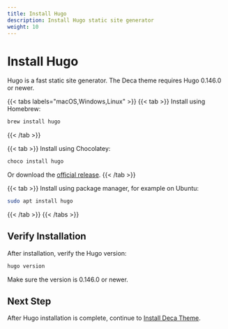```yaml
---
title: Install Hugo
description: Install Hugo static site generator
weight: 10
---
```


# Install Hugo

Hugo is a fast static site generator. The Deca theme requires Hugo 0.146.0 or newer.

{{< tabs labels="macOS,Windows,Linux" >}}
{{< tab >}}
Install using Homebrew:

```bash
brew install hugo
```
{{< /tab >}}

{{< tab >}}
Install using Chocolatey:

```bash
choco install hugo
```

Or download the [official release](https://github.com/gohugoio/hugo/releases).
{{< /tab >}}

{{< tab >}}
Install using package manager, for example on Ubuntu:

```bash
sudo apt install hugo
```
{{< /tab >}}
{{< /tabs >}}

## Verify Installation

After installation, verify the Hugo version:

```bash
hugo version
```

Make sure the version is 0.146.0 or newer.

## Next Step

After Hugo installation is complete, continue to [Install Deca Theme](../install-deca).